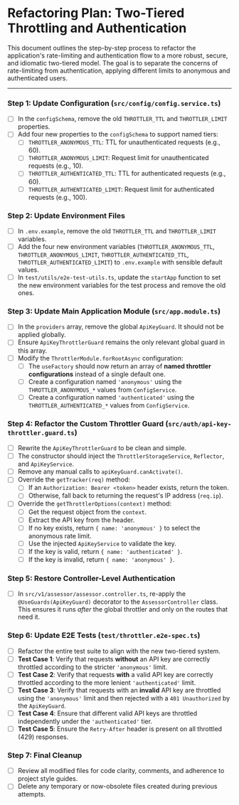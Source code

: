 # Refactoring Plan: Two-Tiered Throttling and Authentication

This document outlines the step-by-step process to refactor the application's rate-limiting and authentication flow to a more robust, secure, and idiomatic two-tiered model. The goal is to separate the concerns of rate-limiting from authentication, applying different limits to anonymous and authenticated users.

---

### Step 1: Update Configuration (`src/config/config.service.ts`)

- [ ] In the `configSchema`, remove the old `THROTTLER_TTL` and `THROTTLER_LIMIT` properties.
- [ ] Add four new properties to the `configSchema` to support named tiers:
  - [ ] `THROTTLER_ANONYMOUS_TTL`: TTL for unauthenticated requests (e.g., 60).
  - [ ] `THROTTLER_ANONYMOUS_LIMIT`: Request limit for unauthenticated requests (e.g., 10).
  - [ ] `THROTTLER_AUTHENTICATED_TTL`: TTL for authenticated requests (e.g., 60).
  - [ ] `THROTTLER_AUTHENTICATED_LIMIT`: Request limit for authenticated requests (e.g., 100).

### Step 2: Update Environment Files

- [ ] In `.env.example`, remove the old `THROTTLER_TTL` and `THROTTLER_LIMIT` variables.
- [ ] Add the four new environment variables (`THROTTLER_ANONYMOUS_TTL`, `THROTTLER_ANONYMOUS_LIMIT`, `THROTTLER_AUTHENTICATED_TTL`, `THROTTLER_AUTHENTICATED_LIMIT`) to `.env.example` with sensible default values.
- [ ] In `test/utils/e2e-test-utils.ts`, update the `startApp` function to set the new environment variables for the test process and remove the old ones.

### Step 3: Update Main Application Module (`src/app.module.ts`)

- [ ] In the `providers` array, remove the global `ApiKeyGuard`. It should not be applied globally.
- [ ] Ensure `ApiKeyThrottlerGuard` remains the only relevant global guard in this array.
- [ ] Modify the `ThrottlerModule.forRootAsync` configuration:
  - [ ] The `useFactory` should now return an array of **named throttler configurations** instead of a single default one.
  - [ ] Create a configuration named `'anonymous'` using the `THROTTLER_ANONYMOUS_*` values from `ConfigService`.
  - [ ] Create a configuration named `'authenticated'` using the `THROTTLER_AUTHENTICATED_*` values from `ConfigService`.

### Step 4: Refactor the Custom Throttler Guard (`src/auth/api-key-throttler.guard.ts`)

- [ ] Rewrite the `ApiKeyThrottlerGuard` to be clean and simple.
- [ ] The constructor should inject the `ThrottlerStorageService`, `Reflector`, and `ApiKeyService`.
- [ ] Remove any manual calls to `apiKeyGuard.canActivate()`.
- [ ] Override the `getTracker(req)` method:
  - [ ] If an `Authorization: Bearer <token>` header exists, return the token.
  - [ ] Otherwise, fall back to returning the request's IP address (`req.ip`).
- [ ] Override the `getThrottlerOptions(context)` method:
  - [ ] Get the request object from the `context`.
  - [ ] Extract the API key from the header.
  - [ ] If no key exists, return `{ name: 'anonymous' }` to select the anonymous rate limit.
  - [ ] Use the injected `ApiKeyService` to validate the key.
  - [ ] If the key is valid, return `{ name: 'authenticated' }`.
  - [ ] If the key is invalid, return `{ name: 'anonymous' }`.

### Step 5: Restore Controller-Level Authentication

- [ ] In `src/v1/assessor/assessor.controller.ts`, re-apply the `@UseGuards(ApiKeyGuard)` decorator to the `AssessorController` class. This ensures it runs _after_ the global throttler and only on the routes that need it.

### Step 6: Update E2E Tests (`test/throttler.e2e-spec.ts`)

- [ ] Refactor the entire test suite to align with the new two-tiered system.
- [ ] **Test Case 1**: Verify that requests **without** an API key are correctly throttled according to the stricter `'anonymous'` limit.
- [ ] **Test Case 2**: Verify that requests **with** a valid API key are correctly throttled according to the more lenient `'authenticated'` limit.
- [ ] **Test Case 3**: Verify that requests with an **invalid** API key are throttled using the `'anonymous'` limit and then rejected with a `401 Unauthorized` by the `ApiKeyGuard`.
- [ ] **Test Case 4**: Ensure that different valid API keys are throttled independently under the `'authenticated'` tier.
- [ ] **Test Case 5**: Ensure the `Retry-After` header is present on all throttled (429) responses.

### Step 7: Final Cleanup

- [ ] Review all modified files for code clarity, comments, and adherence to project style guides.
- [ ] Delete any temporary or now-obsolete files created during previous attempts.
